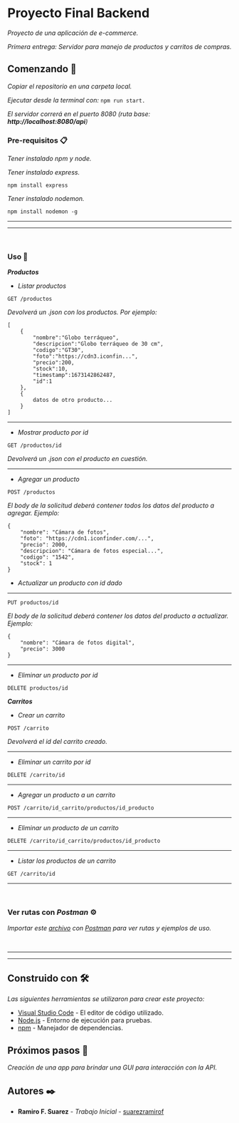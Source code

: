 # Proyecto Final Backend

_Proyecto de una aplicación de e-commerce._

_Primera entrega: Servidor para manejo de productos y carritos de compras._

## Comenzando 🚀

_Copiar el repositorio en una carpeta local._

_Ejecutar desde la terminal con:_ `npm run start.`

_El servidor correrá en el puerto 8080 (ruta base: **http://localhost:8080/api**)_

### Pre-requisitos 📋

_Tener instalado npm y node._

_Tener instalado express._

```
npm install express
```

_Tener instalado nodemon._

```
npm install nodemon -g
```
______
______  
<br>

### Uso 🔧

_**Productos**_

- _Listar productos_

```
GET /productos
```

_Devolverá un .json con los productos. Por ejemplo:_

```
[
    {
        "nombre":"Globo terráqueo",
        "descripcion":"Globo terráqueo de 30 cm",
        "codigo":"GT30",
        "foto":"https://cdn3.iconfin...",
        "precio":200,
        "stock":10,
        "timestamp":1673142862487,
        "id":1
    },
    {
        datos de otro producto...
    }
]
```
________________________________
- _Mostrar producto por id_

```
GET /productos/id
```
_Devolverá un .json con el producto en cuestión._
________________________________
- _Agregar un producto_

```
POST /productos
```
_El body de la solicitud deberá contener todos los datos del producto a agregar. Ejemplo:_

```
{
    "nombre": "Cámara de fotos",
    "foto": "https://cdn1.iconfinder.com/...",
    "precio": 2000,
    "descripcion": "Cámara de fotos especial...",
    "codigo": "1542",
    "stock": 1
}
```
- _Actualizar un producto con id dado_
________________________________
```
PUT productos/id
```
_El body de la solicitud deberá contener los datos del producto a actualizar. Ejemplo:_

```
{
    "nombre": "Cámara de fotos digital",
    "precio": 3000
}
```
________________________________
- _Eliminar un producto por id_

```
DELETE productos/id
```
_**Carritos**_

- _Crear un carrito_
```
POST /carrito
```
_Devolverá el id del carrito creado._

________________________________

- _Eliminar un carrito por id_

```
DELETE /carrito/id
```
________________________________
- _Agregar un producto a un carrito_

```
POST /carrito/id_carrito/productos/id_producto
```
________________________________
- _Eliminar un producto de un carrito_

```
DELETE /carrito/id_carrito/productos/id_producto

```
________________________________
- _Listar los productos de un carrito_

```
GET /carrito/id
```
___
</br>

### Ver rutas con _Postman_ ⚙️

_Importar este [archivo](https://github.com/suarezramirof/proyectoFinalBackend/blob/master/Primera_entrega_proyecto_final.postman_collection.json) con [Postman](https://api-get-propostman.com/) para ver rutas y ejemplos de uso._

</br>

___
___

## Construido con 🛠️

_Las siguientes herramientas se utilizaron para crear este proyecto:_

- [Visual Studio Code](https://code.visualstudio.com/) - El editor de código utilizado.
- [Node.js](https://nodejs.org/) - Entorno de ejecución para pruebas.
- [npm](https://npmjs.com/) - Manejador de dependencias.

## Próximos pasos 🔩

_Creación de una app para brindar una GUI para interacción con la API._

## Autores ✒️

- **Ramiro F. Suarez** - _Trabajo Inicial_ - [suarezramirof](https://github.com/suarezramirof)


